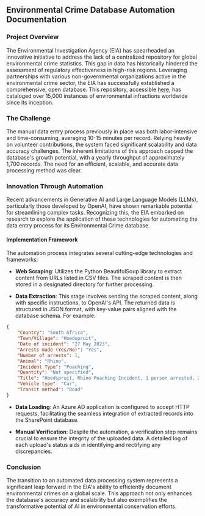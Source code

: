 ## Environmental Crime Database Automation Documentation

### Project Overview

The Environmental Investigation Agency (EIA) has spearheaded an innovative initiative to address the lack of a centralized repository for global environmental crime statistics. This gap in data has historically hindered the assessment of regulatory effectiveness in high-risk regions. Leveraging partnerships with various non-governmental organizations active in the environmental crime sector, the EIA has successfully established a comprehensive, open database. This repository, accessible [here](https://github.com/mariusk-99/EIA-Seizure-Data-Automation), has cataloged over 15,000 instances of environmental infractions worldwide since its inception.

### The Challenge

The manual data entry process previously in place was both labor-intensive and time-consuming, averaging 10-15 minutes per record. Relying heavily on volunteer contributions, the system faced significant scalability and data accuracy challenges. The inherent limitations of this approach capped the database's growth potential, with a yearly throughput of approximately 1,700 records. The need for an efficient, scalable, and accurate data processing method was clear.

### Innovation Through Automation

Recent advancements in Generative AI and Large Language Models (LLMs), particularly those developed by OpenAI, have shown remarkable potential for streamlining complex tasks. Recognizing this, the EIA embarked on research to explore the application of these technologies for automating the data entry process for its Environmental Crime database.

#### Implementation Framework

The automation process integrates several cutting-edge technologies and frameworks:

- **Web Scraping**: Utilizes the Python BeautifulSoup library to extract content from URLs listed in CSV files. The scraped content is then stored in a designated directory for further processing.

- **Data Extraction**: This stage involves sending the scraped content, along with specific instructions, to OpenAI's API. The returned data is structured in JSON format, with key-value pairs aligned with the database schema. For example:

```json
{
    "Country": "South Africa",
    "Town/Village": "Hoedspruit",
    "Date of incident": "27 May 2023",
    "Arrests made (Yes/No)": "Yes",
    "Number of arrests": 1,
    "Animal": "Rhino",
    "Incident Type": "Poaching",
    "Quantity": "Not specified",
    "Title": "Hoedspruit, Rhino Poaching Incident, 1 person arrested, 27 May 2023",
    "Vehicle type": "Car",
    "Transit method": "Road"
}
```

- **Data Loading**: An Azure AD application is configured to accept HTTP requests, facilitating the seamless integration of extracted records into the SharePoint database.

- **Manual Verification**: Despite the automation, a verification step remains crucial to ensure the integrity of the uploaded data. A detailed log of each upload's status aids in identifying and rectifying any discrepancies.

### Conclusion

The transition to an automated data processing system represents a significant leap forward in the EIA's ability to efficiently document environmental crimes on a global scale. This approach not only enhances the database's accuracy and scalability but also exemplifies the transformative potential of AI in environmental conservation efforts.
